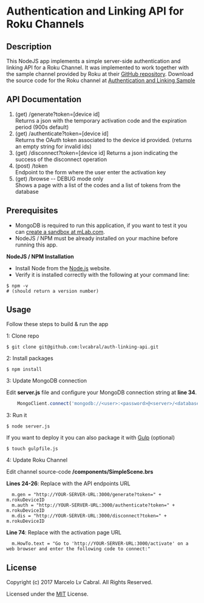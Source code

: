 # Authentication and Linking API for Roku Channels

## Description
This NodeJS app implements a simple server-side authentication and linking API for a Roku Channel. It was implemented to work together with the sample channel provided by Roku at their [GitHub repository](https://github.com/rokudev/). Download the source code for the Roku channel at [Authentication and Linking Sample](https://github.com/rokudev/sample-channels/blob/master/auth-linking-channel.zip)

## API Documentation
1.	(get) /generate?token=[device id]  
    Returns a json with the temporary activation code and the expiration period (900s default)
2.	(get) /authenticate?token=[device id]  
    Returns the OAuth token associated to the device id provided. (returns an empty string for invalid ids)
3.	(get) /disconnect?token=[device id]
    Returns a json indicating the success of the disconnect operation
4.	(post) /token  
    Endpoint to the form where the user enter the activation key
5.	(get) /browse -- DEBUG mode only  
    Shows a page with a list of the codes and a list of tokens from the database

## Prerequisites
* MongoDB is required to run this application, if you want to test it you can [create a sandbox at mLab.com](https://mlab.com/plans/pricing/#plan-type=sandbox).
* NodeJS / NPM must be already installed on your machine before running this app.

**NodeJS / NPM Installation**

- Install Node from the [Node.js](https://nodejs.org/en/) website.
- Verify it is installed correctly with the following at your command line:

```shell
$ npm -v
# (should return a version number)
```

## Usage
Follow these steps to build & run the app

1: Clone repo
```shell
$ git clone git@github.com:lvcabral/auth-linking-api.git
```

2: Install packages
```shell
$ npm install
```

3: Update MongoDB connection

Edit **server.js** file and configure your MongoDB connection string at **line 34**.
```JavaScript
    MongoClient.connect('mongodb://<user>:<password>@<server>/<database>', (err, database) => {
```
3: Run it
```shell
$ node server.js
```
If you want to deploy it you can also package it with [Gulp](http://gulpjs.com/) (optional)
```shell
$ touch gulpfile.js
```

4: Update Roku Channel

Edit channel source-code **/components/SimpleScene.brs** 

**Lines 24-26**: Replace with the API endpoints URL
```BrightScript
  m.gen = "http://YOUR-SERVER-URL:3000/generate?token=" + m.rokuDeviceID
  m.auth = "http://YOUR-SERVER-URL:3000/authenticate?token=" + m.rokuDeviceID
  m.dis = "http://YOUR-SERVER-URL:3000/disconnect?token=" + m.rokuDeviceID
```

**Line 74**: Replace with the activation page URL
```BrightScript
  m.HowTo.text = "Go to 'http://YOUR-SERVER-URL:3000/activate' on a web browser and enter the following code to connect:"
```

## License

Copyright (c) 2017 Marcelo Lv Cabral. All Rights Reserved.

Licensed under the [MIT](LICENSE.txt) License.
